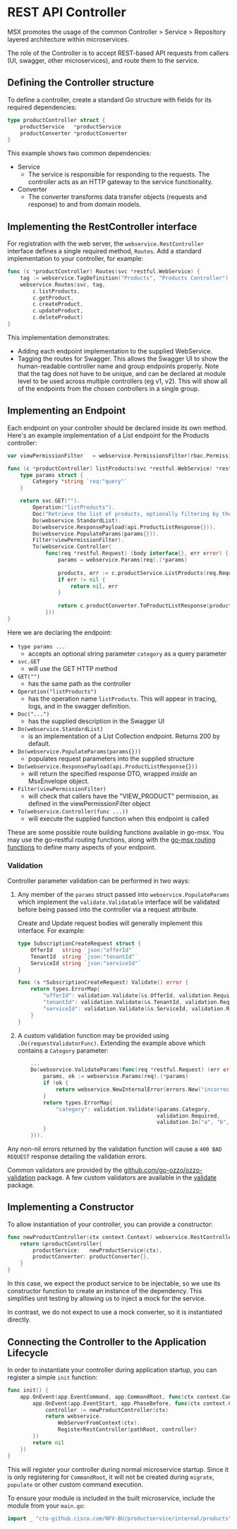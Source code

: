 # REST API Controller

MSX promotes the usage of the common Controller > Service > Repository layered architecture within microservices.

The role of the Controller is to accept REST-based API requests from callers (UI, swagger, other microservices),
and route them to the service.

## Defining the Controller structure

To define a controller, create a standard Go structure with fields for its required dependencies:

```go
type productController struct {
    productService   *productService
    productConverter *productConverter
}
```

This example shows two common dependencies:

- Service
    - The service is responsible for responding to the requests.  The controller acts as an HTTP gateway
      to the service functionality.
- Converter
    - The converter transforms data transfer objects (requests and response) to and from domain models.

## Implementing the RestController interface

For registration with the web server, the `webservice.RestController` interface defines a single required method, `Routes`.
Add a standard implementation to your controller, for example:

```go
func (c *productController) Routes(svc *restful.WebService) {
	tag := webservice.TagDefinition("Products", "Products Controller")
	webservice.Routes(svc, tag,
		c.listProducts,
		c.getProduct,
		c.createProduct,
		c.updateProduct,
		c.deleteProduct)
}
```

This implementation demonstrates:
- Adding each endpoint implementation to the supplied WebService.  
- Tagging the routes for Swagger.  This allows the Swagger UI to show the human-readable controller name and group endpoints properly.
  Note that the tag does not have to be unique, and can be declared at module level to be used across multiple controllers (eg v1, v2).
  This will show all of the endpoints from the chosen controllers in a single group.

## Implementing an Endpoint

Each endpoint on your controller should be declared inside its own method.  Here's an example implementation of a List endpoint
for the Products controller:

```go
var viewPermissionFilter   = webservice.PermissionsFilter(rbac.PermissionViewProduct)

func (c *productController) listProducts(svc *restful.WebService) *restful.RouteBuilder {
    type params struct {
        Category *string `req:"query"`
    }

    return svc.GET("").
        Operation("listProducts").
        Doc("Retrieve the list of products, optionally filtering by the specified criteria.").
        Do(webservice.StandardList).
        Do(webservice.ResponsePayload(api.ProductListResponse{})).
        Do(webservice.PopulateParams(params{})).
        Filter(viewPermissionFilter).
        To(webservice.Controller(
            func(req *restful.Request) (body interface{}, err error) {
                params = webservice.Params(req).(*params)
        
                products, err := c.productService.ListProducts(req.Request.Context(), params.Category)
                if err != nil {
                    return nil, err
                }
        
                return c.productConverter.ToProductListResponse(products), nil
            }))
}
```

Here we are declaring the endpoint:
- `type params ...`
    - accepts an optional string parameter `category` as a query parameter
- `svc.GET`
    - will use the GET HTTP method
- `GET("")`
    - has the same path as the controller
- `Operation("listProducts")`
    - has the operation name `listProducts`.  This will appear in tracing, logs, and in the swagger definition.
- `Doc("...")`
    - has the supplied description in the Swagger UI
- `Do(webservice.StandardList)`
    - is an implementation of a List Collection endpoint.  Returns 200 by default.
- `Do(webservice.PopulateParams(params{}))`
    - populates request parameters into the supplied structure
- `Do(webservice.ResponsePayload(api.ProductListResponse{}))`
    - will return the specified response DTO, wrapped _inside_ an MsxEnvelope object.
- `Filter(viewPermissionFilter)`
    - will check that callers have the "VIEW_PRODUCT" permission, as defined in
      the viewPermissionFilter object
- `To(webservice.Controller(func ...))`
    - will execute the supplied function when this endpoint is called

These are some possible route building functions available in go-msx.  You may use the go-restful routing functions, along with the [go-msx routing functions](routes.go) to define many aspects of your endpoint.

### Validation

Controller parameter validation can be performed in two ways:

1. Any member of the `params` struct passed into `webservice.PopulateParams` which implement the `validate.Validatable` interface
    will be validated before being passed into the controller via a request attribute.

    Create and Update request bodies will generally implement this interface.  For example:

    ```go
    type SubscriptionCreateRequest struct {
        OfferId   string `json:"offerId"`
        TenantId  string `json:"tenantId"`
        ServiceId string `json:"serviceId"`
    }
    
    func (s *SubscriptionCreateRequest) Validate() error {
        return types.ErrorMap{
            "offerId": validation.Validate(&s.OfferId, validation.Required, is.UUID),
            "tenantId": validation.Validate(&s.TenantId, validation.Required, is.UUID),
            "serviceId": validation.Validate(&s.ServiceId, validation.Required, is.UUID),
        }
    }
    ```

2. A custom validation function may be provided using `.Do(requestValidatorFunc)`.  Extending the example above
which contains a `Category` parameter:

    ```go
        ...
        Do(webservice.ValidateParams(func(req *restful.Request) (err error) {
            params, ok := webservice.Params(req).(*params)
            if !ok {
                return webservice.NewInternalError(errors.New("incorrect params type"))
            }
            return types.ErrorMap{
                "category": validation.Validate(&params.Category, 
                                                validation.Required, 
                                                validation.In("a", "b", "c")),
            }
        })).
    ```

Any non-nil errors returned by the validation function will cause a `400 BAD REQUEST` response detailing
the validation errors.

Common validators are provided by the [github.com/go-ozzo/ozzo-validation](https://github.com/go-ozzo/ozzo-validation) package.
A few custom validators are available in the [validate](../validate/README.md) package.

## Implementing a Constructor

To allow instantiation of your controller, you can provide a constructor:

```go
func newProductController(ctx context.Context) webservice.RestController {
	return &productController{
        productService:   newProductService(ctx),
        productConverter: productConverter{},
	}
}
```

In this case, we expect the product service to be injectable, so we use its constructor function
to create an instance of the dependency. This simplifies unit testing by allowing us to inject
a mock for the service.

In contrast, we do not expect to use a mock converter, so it is instantiated directly.

## Connecting the Controller to the Application Lifecycle

In order to instantiate your controller during application startup, you can register a simple
`init` function:

```go
func init() {
	app.OnEvent(app.EventCommand, app.CommandRoot, func(ctx context.Context) error {
		app.OnEvent(app.EventStart, app.PhaseBefore, func(ctx context.Context) error {
			controller := newProductController(ctx)
			return webservice.
				WebServerFromContext(ctx).
				RegisterRestController(pathRoot, controller)
		})
		return nil
	})
}
```

This will register your controller during normal microservice startup.  Since it
is only registering for `CommandRoot`, it will not be created during `migrate`, 
`populate` or other custom command execution.

To ensure your module is included in the built microservice, include the module from your `main.go`:

```go
import _ "cto-github.cisco.com/NFV-BU/productservice/internal/products"
```

